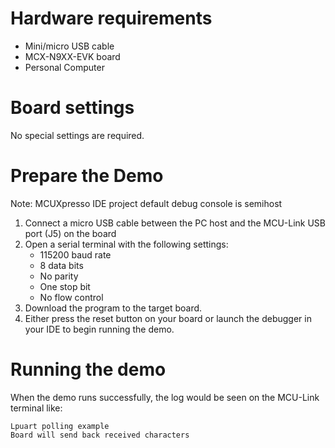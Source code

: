 Hardware requirements
=====================
- Mini/micro USB cable
- MCX-N9XX-EVK board
- Personal Computer

Board settings
============
No special settings are required.

Prepare the Demo
===============
Note: MCUXpresso IDE project default debug console is semihost
1. Connect a micro USB cable between the PC host and the MCU-Link USB port (J5) on the board
2.  Open a serial terminal with the following settings:
    - 115200 baud rate
    - 8 data bits
    - No parity
    - One stop bit
    - No flow control
3. Download the program to the target board.
4. Either press the reset button on your board or launch the debugger in your IDE to begin running the demo.

Running the demo
================
When the demo runs successfully, the log would be seen on the MCU-Link terminal like:
~~~~~~~~~~~~~~~~~~~~~~~~~~~~~~~~~~~~~~~~~
Lpuart polling example
Board will send back received characters
~~~~~~~~~~~~~~~~~~~~~~~~~~~~~~~~~~~~~~~~~
